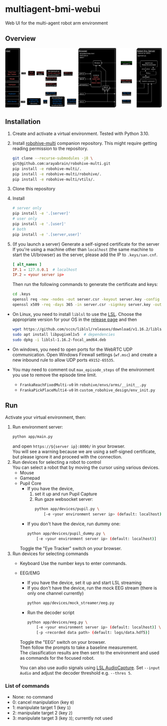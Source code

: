 # multiagent-bmi-webui
Web UI for the multi-agent robot arm environment

## Overview
![overview image](assets/overview.png)


## Installation
1. Create and activate a virtual environment. Tested with Python 3.10.
2. Install [robohive-multi](https://github.com/arayabrain/robohive-multi) companion repository.
This might require getting reading permission to the repository.

    ```bash
    git clone --recurse-submodules -j8 \
    git@github.com:arayabrain/robohive-multi.git
    pip install -e robohive-multi/.
    pip install -e robohive-multi/robohive/.
    pip install -e robohive-multi/vtils/.
    ```

3. Clone this repository
4. Install
    ```bash
    # server only
    pip install -e '.[server]'
    # user only
    pip install -e '.[user]'
    # both
    pip install -e '.[server,user]'
    ```
5. (If you launch a server) Generate a self-signed certificate for the server  
    If you're using a machine other than `localhost` (the same machine to start the UI/browser) as the server, please add the IP to `.keys/san.cnf`.
    ```cnf
    [ alt_names ]
    IP.1 = 127.0.0.1  # localhost
    IP.2 = <your server ip>
    ```
    Then run the following commands to generate the certificate and keys:
    ```bash
    cd .keys
    openssl req -new -nodes -out server.csr -keyout server.key -config san.cnf
    openssl x509 -req -days 365 -in server.csr -signkey server.key -out server.crt -extensions req_ext -extfile san.cnf
    ```

- On Linux, you need to install `liblsl` to use the [LSL](https://github.com/sccn/liblsl).
    Choose the appropriate version for your OS in the [release page](https://github.com/sccn/liblsl/releases) and then
    ```bash
    wget https://github.com/sccn/liblsl/releases/download/v1.16.2/liblsl-1.16.2-focal_amd64.deb  # change to the appropriate one
    sudo apt install libpugixml1v5  # dependencies
    sudo dpkg -i liblsl-1.16.2-focal_amd64.deb
    ```

- On windows, you need to open ports for the WebRTC UDP communication.
Open Windows Firewall settings (`wf.msc`) and create a new inbound rule to allow UDP ports `49152-65535`.

- You may need to comment out `max_episode_steps` of the environment you use to remove the episode time limit.
    - `FrankaReachFixedMulti-v0` in `robohive/envs/arms/__init__.py`
    - `FrankaPickPlaceMulti4-v0` in `custom_robohive_design/env_init.py`


## Run
Activate your virtual environment, then:
1. Run environment server:
    ```bash
    python app/main.py
    ```
    and open `https://${server ip}:8000/` in your browser.  
    You will see a warning because we are using a self-signed certificate, but please ignore it and proceed with the connection.
2. Run devices for selecting a robot to control  
    You can select a robot that by moving the cursor using various devices.
    - Mouse
    - Gamepad
    - Pupil Core
        - If you have the device,
            1. set it up and run Pupil Capture
            2. Run gaze websocket server:
                ```bash
                python app/devices/pupil.py \
                    [-e <your environment server ip> (default: localhost)]
                ```
        - If you don't have the device, run dummy one:
            ```bash
            python app/devices/pupil_dummy.py \
                [-e <your environment server ip> (default: localhost)]
            ```
        Toggle the "Eye Tracker" switch on your browser.
3. Run devices for selecting commands
    - Keyboard
        Use the number keys to enter commands.
    - EEG/EMG
        - If you have the device, set it up and start LSL streaming
        - If you don't have the device, run the mock EEG stream
            (there is only one channel currently)
            ```bash
            python app/devices/mock_streamer/eeg.py
            ```
        - Run the decoder script
            ```bash
            python app/devices/eeg.py \
                [-e <your environment server ip> (default: localhost)] \
                [-p <recorded data path> (default: logs/data.hdf5)]
            ```
        Toggle the "EEG" switch on your browser.  
        Then follow the prompts to take a baseline measurement.  
        The classification results are then sent to the environment and used as commands for the focused robot.  

        You can also use audio signals using [LSL AudioCapture](https://github.com/labstreaminglayer/App-AudioCapture). Set `--input Audio` and adjust the decoder threshold e.g. `--thres 5`.

### List of commands
- None: no command
- 0: cancel manipulation (key `0`)
- 1: manipulate target 1 (key `1`)
- 2: manipulate target 2 (key `2`)
- 3: manipulate target 3 (key `3`); currently not used
